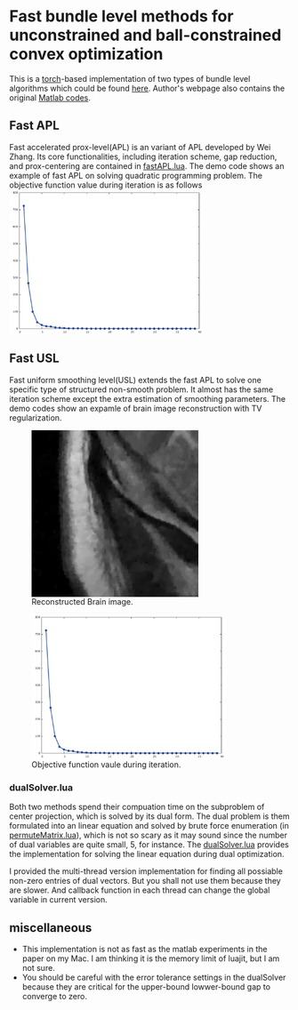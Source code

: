 # Fast bundle level methods for unconstrained and ball-constrained convex optimization
This is a [torch](http://torch.ch/)-based implementation of two types of bundle level algorithms which could be found [here](http://arxiv.org/abs/1412.2128). Author's webpage also contains the original [Matlab codes](http://arxiv.org/abs/1412.2128).

## Fast APL
Fast accelerated prox-level(APL) is an variant of APL developed by Wei Zhang. Its core functionalities, including iteration scheme, gap reduction, and prox-centering are contained in [fastAPL.lua](fastAPL.lua?raw=true). The demo code shows an example of fast APL on solving quadratic programming problem. The objective function value during iteration is as follows
<img src="fapl.pdf" align="middle" width="350">


## Fast USL
Fast uniform smoothing level(USL) extends the fast APL to solve one specific type of structured non-smooth problem. It almost has the same iteration scheme except the extra estimation of smoothing parameters. The demo codes show an expamle of brain image reconstruction with TV regularization.

<figure>
<img src="recBrain.png" align="middle" width="300">
<figcaption> Reconstructed Brain image.</figcaption>
</figure>
</figure>
<figure>
<img src="fapl.pdf" align="middle" width="350">
<figcaption> Objective function vaule during iteration.</figcaption>
</figure>
</figure>

### dualSolver.lua
Both two methods spend their compuation time on the subproblem of center projection, which is solved by its dual form. The dual problem is them formulated into an linear equation and solved by brute force enumeration  (in [permuteMatrix.lua](permuteMatrix.lua?raw=true)), which is not so scary as it may sound since the number of dual variables are quite small, 5, for instance. The [dualSolver.lua](dualSolver.lua?raw=true) provides the implementation for solving the linear equation during dual optimization.

I provided the multi-thread version implementation for finding all possiable non-zero entries of dual vectors. But you shall not use them because they are slower. And callback function in each thread can change the global variable in current version.



## miscellaneous
* This implementation is not as fast as the matlab experiments in the paper on my Mac. I am thinking it is the memory limit of luajit, but I am not sure.
* You should be careful with the error tolerance settings in the dualSolver because they are critical for the upper-bound lowwer-bound gap to converge to zero.


